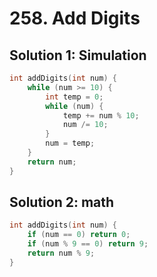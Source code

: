 # 258. Add Digits

## Solution 1: Simulation

```cpp
int addDigits(int num) {
    while (num >= 10) {
        int temp = 0;
        while (num) {
            temp += num % 10;
            num /= 10;
        }
        num = temp;
    }
    return num;
}
```

## Solution 2: math

```cpp
int addDigits(int num) {
    if (num == 0) return 0;
    if (num % 9 == 0) return 9;
    return num % 9;
}
```
